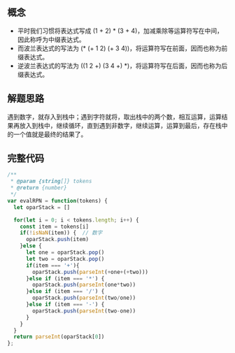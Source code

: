 ## 概念
- 平时我们习惯将表达式写成 (1 + 2) * (3 + 4)，加减乘除等运算符写在中间，因此称呼为中缀表达式。
- 而波兰表达式的写法为 (* (+ 1 2) (+ 3 4))，将运算符写在前面，因而也称为前缀表达式。
- 逆波兰表达式的写法为 ((1 2 +) (3 4 +) *)，将运算符写在后面，因而也称为后缀表达式。

## 解题思路
遇到数字，就存入到栈中；遇到字符就将，取出栈中的两个数，相互运算，运算结果再放入到栈中，继续循环，直到遇到非数字，继续运算，运算到最后，存在栈中的一个值就是最终的结果了。

## 完整代码
```javascript
/**
 * @param {string[]} tokens
 * @return {number}
 */
var evalRPN = function(tokens) {
  let oparStack = []

  for(let i = 0; i < tokens.length; i++) {
    const item = tokens[i]
    if(!isNaN(item)) {  // 数字
      oparStack.push(item)
    }else {
      let one = oparStack.pop()
      let two = oparStack.pop()
      if(item === '+'){
        oparStack.push(parseInt(+one+(+two)))
      }else if (item === '*') {
        oparStack.push(parseInt(one*two))
      }else if (item === '/') {
        oparStack.push(parseInt(two/one))
      }else if (item === '-') {
        oparStack.push(parseInt(two-one))
      } 
    }
  }
  return parseInt(oparStack[0])
};
```